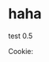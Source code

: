  <h1>haha</h1>
<div id="text">test 0.5</div>
<p> Cookie: </p>
<div id="cookie"></div>

<script>
 document.getElementById("cookie").innerHTML = document.cookie;
</script>
